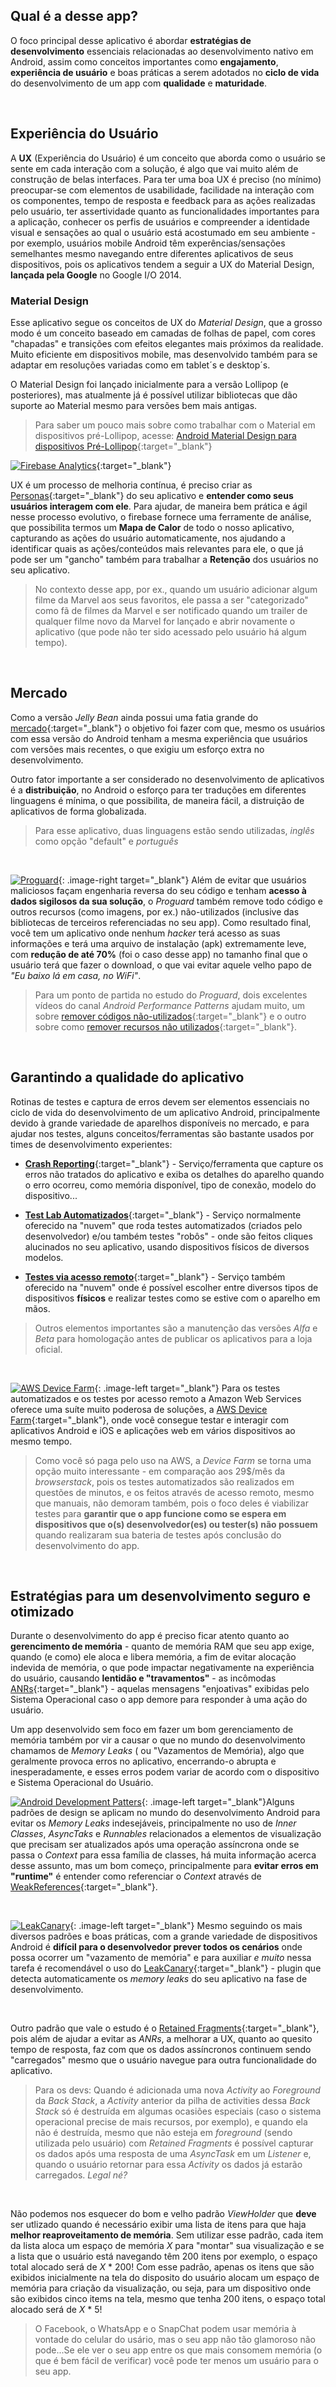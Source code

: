 <style type="text/css">
.image-right {
  display: block;
  margin-left: auto;
  margin-right: auto;
  float: right;
}

.image-left {
  display: block;
  margin-left: auto;
  margin-right: auto;
  float: left;
}
</style>

## Qual é a desse app?

O foco principal desse aplicativo é abordar **estratégias de desenvolvimento** essenciais relacionadas ao desenvolvimento nativo em Android, assim como conceitos importantes como **engajamento**, **experiência de usuário** e boas práticas a serem adotados no **ciclo de vida** do desenvolvimento de um app com **qualidade** e **maturidade**.

&nbsp;

## Experiência do Usuário


A **UX** (Experiência do Usuário) é um conceito que aborda como o usuário se sente em cada interação com a solução, é algo que vai muito além de construção de belas interfaces. Para ter uma boa UX é preciso (no mínimo) preocupar-se com elementos de usabilidade, facilidade na interação com os componentes, tempo de resposta e feedback para as ações realizadas pelo usuário, ter assertividade quanto as funcionalidades importantes para a aplicação, conhecer os perfis de usuários e compreender a identidade visual e sensações ao qual o usuário está acostumado em seu ambiente - por exemplo, usuários mobile Android têm experências/sensações semelhantes mesmo navegando entre diferentes aplicativos de seus dispositivos, pois os aplicativos tendem a seguir a UX do Material Design, **lançada pela Google** no Google I/O 2014.

### Material Design

Esse aplicativo segue os conceitos de UX do *Material Design*, que a grosso modo é um conceito baseado em camadas de folhas de papel, com cores "chapadas" e transições com efeitos elegantes mais próximos da realidade. Muito eficiente em dispositivos mobile, mas desenvolvido também para se adaptar em resoluções variadas como em tablet´s e desktop´s.

O Material Design foi lançado inicialmente para a versão Lollipop (e posteriores), mas atualmente já é possível utilizar bibliotecas que dão suporte ao Material mesmo para versões bem mais antigas.
> Para saber um pouco mais sobre como trabalhar com o Material em dispositivos pré-Lollipop, acesse: [Android Material Design para dispositivos Pré-Lollipop](https://goo.gl/Ubb09l){:target="_blank"}

[![Firebase Analytics](./analytics_lockups_horz_light.png)](https://firebase.google.com/features/analytics/){:target="_blank"}

UX é um processo de melhoria contínua, é preciso criar as [Personas](https://brasil.uxdesign.cc/por-que-criar-personas-bc796a1ffc7e){:target="_blank"} do seu aplicativo e **entender como seus usuários interagem com ele**. Para ajudar, de maneira bem prática e ágil nesse processo evolutivo, o firebase fornece uma ferramente de análise, que possibilita termos um **Mapa de Calor** de todo o nosso aplicativo, capturando as ações do usuário automaticamente, nos ajudando a identificar quais as ações/conteúdos mais relevantes para ele, o que já pode ser um "gancho" também para trabalhar a **Retenção** dos usuários no seu aplicativo. 
> No contexto desse app, por ex., quando um usuário adicionar algum filme da Marvel aos seus favoritos, ele passa a ser "categorizado" como fã de filmes da Marvel e ser notificado quando um trailer de qualquer filme novo da Marvel for lançado e abrir novamente o aplicativo (que pode não ter sido acessado pelo usuário há algum tempo).

&nbsp;

## Mercado

Como a versão _Jelly Bean_ ainda possui uma fatia grande do [mercado](https://developer.android.com/about/dashboards/index.html){:target="_blank"} o objetivo foi fazer com que, mesmo os usuários com essa versão do Android tenham a mesma experiência que usuários com versões mais recentes, o que exigiu um esforço extra no desenvolvimento.

Outro fator importante a ser considerado no desenvolvimento de aplicativos é a **distribuição**, no Android o esforço para ter traduções em diferentes linguagens é mínima, o que possibilita, de maneira fácil, a distruição de aplicativos de forma globalizada.

> Para esse aplicativo, duas linguagens estão sendo utilizadas, _inglês_ como opção "default" e _português_

&nbsp;

[![Proguard](./proguard-snippets.png)](http://www.thiengo.com.br/proguard-android){: .image-right target="_blank"} Além de evitar que usuários maliciosos façam engenharia reversa do seu código e tenham **acesso à dados sigilosos da sua solução**, o _Proguard_ também remove todo código e outros recursos (como imagens, por ex.) não-utilizados (inclusive das bibliotecas de terceiros referenciadas no seu app). Como resultado final, você tem um aplicativo onde nenhum _hacker_ terá acesso as suas informações e terá uma arquivo de instalação (apk) extremamente leve, com **redução de até 70%** (foi o caso desse app) no tamanho final que o usuário terá que fazer o download, o que vai evitar aquele velho papo de _"Eu baixo lá em casa, no WiFi"_.
> Para um ponto de partida no estudo do _Proguard_, dois excelentes vídeos do canal _Android Performance Patterns_ ajudam muito, um sobre [remover códigos não-utilizados](https://www.youtube.com/watch?v=5frxLkO4oTM&index=17&list=PLWz5rJ2EKKc9CBxr3BVjPTPoDPLdPIFCE){:target="_blank"} e o outro sobre como [remover recursos não utilizados](https://www.youtube.com/watch?v=HxeW6DHEDQU&index=18&list=PLWz5rJ2EKKc9CBxr3BVjPTPoDPLdPIFCE){:target="_blank"}.

&nbsp;

## Garantindo a qualidade do aplicativo

Rotinas de testes e captura de erros devem ser elementos essenciais no ciclo de vida do desenvolvimento de um aplicativo Android, principalmente devido à grande variedade de aparelhos disponíveis no mercado, e para ajudar nos testes, alguns conceitos/ferramentas são bastante usados por times de desenvolvimento experientes:

- [**Crash Reporting**](https://www.youtube.com/watch?v=B7mlLVAkcfU){:target="_blank"} - Serviço/ferramenta que capture os erros não tratados do aplicativo e exiba os detalhes do aparelho quando o erro ocorreu, como memória disponível, tipo de conexão, modelo do dispositivo...
> 
- [**Test Lab Automatizados**](https://www.youtube.com/watch?v=4_ZEEX1x17k){:target="_blank"} - Serviço normalmente oferecido na "nuvem" que roda testes automatizados (criados pelo desenvolvedor) e/ou também testes "robôs" - onde são feitos cliques alucinados no seu aplicativo, usando dispositivos físicos de diversos modelos.

- [**Testes via acesso remoto**](https://www.browserstack.com/){:target="_blank"} - Serviço também oferecido na "nuvem" onde é possível escolher entre diversos tipos de dispositivos **físicos** e realizar testes como se estive com o aparelho em mãos.

> Outros elementos importantes são a manutenção das versões _Alfa_ e _Beta_ para homologação antes de publicar os aplicativos para a loja oficial.

&nbsp;

[![AWS Device Farm](./aws-device-farm.png)](https://aws.amazon.com/pt/device-farm/){: .image-left target="_blank"} Para os testes automatizados e os testes por acesso remoto a Amazon Web Services oferece uma suíte muito poderosa de soluções, a [AWS Device Farm](https://aws.amazon.com/pt/device-farm/){:target="_blank"}, onde você consegue testar e interagir com aplicativos Android e iOS e aplicações web em vários dispositivos ao mesmo tempo. 
> Como você só paga pelo uso na AWS, a _Device Farm_ se torna uma opção muito interessante - em comparação aos 29$/mês da _browserstack_, pois os testes automatizados são realizados em questões de minutos, e os feitos através de acesso remoto, mesmo que manuais, não demoram também, pois o foco deles é viabilizar testes para **garantir que o app funcione como se espera em dispositivos que o(s) desenvolvedor(es) ou tester(s) não possuem** quando realizaram sua bateria de testes após conclusão do desenvolvimento do app.

&nbsp;

## Estratégias para um desenvolvimento seguro e otimizado

Durante o desenvolvimento do app é preciso ficar atento quanto ao **gerencimento de memória** - quanto de memória RAM que seu app exige, quando (e como) ele aloca e libera memória, a fim de evitar alocação indevida de memória, o que pode impactar negativamente na experiência do usuário, causando **lentidão e "travamentos"** - as incômodas [ANRs](https://developer.android.com/training/articles/perf-anr.html){:target="_blank"} - aquelas mensagens "enjoativas" exibidas pelo Sistema Operacional caso o app demore para responder à uma ação do usuário.

Um app desenvolvido sem foco em fazer um bom gerenciamento de memória também por vir a causar o que no mundo do desenvolvimento chamamos de _Memory Leaks_ ( ou "Vazamentos de Memória), algo que geralmente provoca erros no aplicativo, encerrando-o abrupta e inesperadamente, e esses erros podem variar de acordo com o dispositivo e Sistema Operacional do Usuário.

[![Android Development Patters](./android-dev-pattern.png)](https://plus.google.com/collection/sLR0p){: .image-left target="_blank"}Alguns padrões de design se aplicam no mundo do desenvolvimento Android para evitar os _Memory Leaks_ indesejáveis, principalmente no uso de _Inner Classes_, _AsyncTaks_ e _Runnables_ relacionados a elementos de visualização que precisam ser atualizados após uma operação assíncrona onde se passa o _Context_ para essa família de classes, há muita informação acerca desse assunto, mas um bom começo, principalmente para **evitar erros em "runtime"** é entender como referenciar o _Context_ através de [WeakReferences](http://www.androiddesignpatterns.com/2013/01/inner-class-handler-memory-leak.html){:target="_blank"}.

&nbsp;

[![LeakCanary](./leakcanary.png)](https://medium.com/square-corner-blog/leakcanary-detect-all-memory-leaks-875ff8360745){: .image-left target="_blank"} Mesmo seguindo os mais diversos padrões e boas práticas, com a grande variedade de dispositivos Android é **difícil para o desenvolvedor prever todos os cenários** onde possa ocorrer um "vazamento de memória" e para auxiliar *e muito* nessa tarefa é recomendável o uso do [LeakCanary](https://medium.com/square-corner-blog/leakcanary-detect-all-memory-leaks-875ff8360745){:target="_blank"} - plugin que detecta automaticamente os _memory leaks_ do seu aplicativo na fase de desenvolvimento.

&nbsp;

Outro padrão que vale o estudo é o [Retained Fragments](http://www.androiddesignpatterns.com/2013/04/retaining-objects-across-config-changes.html){:target="_blank"}, pois além de ajudar a evitar as _ANRs_, a  melhorar a UX, quanto ao quesito tempo de resposta, faz com que os dados assíncronos continuem sendo "carregados" mesmo que o usuário navegue para outra funcionalidade do aplicativo. 
> Para os devs: Quando é adicionada uma nova _Activity_ ao _Foreground_ da _Back Stack_, a _Activity_ anterior da pilha de activities dessa _Back Stack_ só é destruída em algumas ocasiões especiais (caso o sistema operacional precise de mais recursos, por exemplo), e quando ela não é destruída, mesmo que não esteja em _foreground_ (sendo utilizada pelo usuário) com _Retained Fragments_ é possível capturar os dados após uma resposta de uma _AsyncTask_ em um _Listener_ e, quando o usuário retornar para essa _Activity_ os dados já estarão carregados. _Legal né?_

&nbsp;

Não podemos nos esquecer do bom e velho padrão _ViewHolder_ que **deve** ser utlizado quando é necessário exibir uma lista de itens para que haja **melhor reaproveitamento de memória**. Sem utilizar esse padrão, cada item da lista aloca um espaço de memória _X_ para "montar" sua  visualização e se a lista que o usuário está navegando têm 200 itens por exemplo, o espaço total alocado será de _X_ * 200! Com esse padrão, apenas os itens que são exibidos inicialmente na tela do disposito do usuário alocam um espaço de memória para criação da visualização, ou seja, para um dispositivo onde são exibidos cinco items na tela, mesmo que tenha 200 itens, o espaço total alocado será de _X_ * 5!
> O Facebook, o WhatsApp e o SnapChat podem usar memória à vontade do celular do usário, mas o seu app não tão glamoroso não pode...Se ele ver o seu app entre os que mais consomem memória (o que é bem fácil de verificar) você pode ter menos um usuário para o seu app.

&nbsp;
